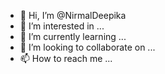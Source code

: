 - 👋 Hi, I’m @NirmalDeepika
- 👀 I’m interested in ...
- 🌱 I’m currently learning ...
- 💞️ I’m looking to collaborate on ...
- 📫 How to reach me ...

<!---
NirmalDeepika/NirmalDeepika is a ✨ special ✨ repository because its `README.md` (this file) appears on your GitHub profile.
You can click the Preview link to take a look at your changes.
--->
